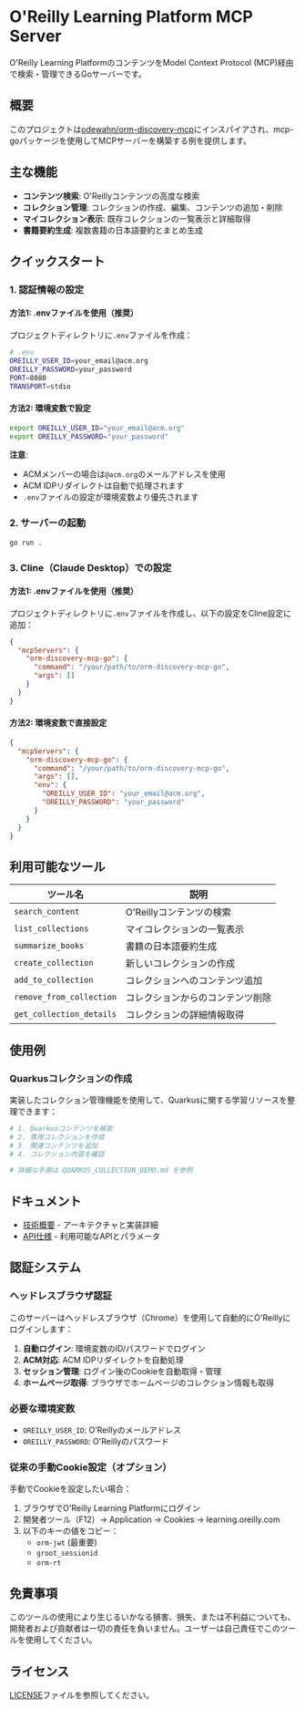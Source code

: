 # O'Reilly Learning Platform MCP Server

O'Reilly Learning PlatformのコンテンツをModel Context Protocol (MCP)経由で検索・管理できるGoサーバーです。

## 概要

このプロジェクトは[odewahn/orm-discovery-mcp](https://github.com/odewahn/orm-discovery-mcp)にインスパイアされ、mcp-goパッケージを使用してMCPサーバーを構築する例を提供します。

## 主な機能

- **コンテンツ検索**: O'Reillyコンテンツの高度な検索
- **コレクション管理**: コレクションの作成、編集、コンテンツの追加・削除
- **マイコレクション表示**: 既存コレクションの一覧表示と詳細取得
- **書籍要約生成**: 複数書籍の日本語要約とまとめ生成

## クイックスタート

### 1. 認証情報の設定

#### 方法1: .envファイルを使用（推奨）

プロジェクトディレクトリに`.env`ファイルを作成：

```bash
# .env
OREILLY_USER_ID=your_email@acm.org
OREILLY_PASSWORD=your_password
PORT=8080
TRANSPORT=stdio
```

#### 方法2: 環境変数で設定

```bash
export OREILLY_USER_ID="your_email@acm.org"
export OREILLY_PASSWORD="your_password"
```

**注意**: 
- ACMメンバーの場合は`@acm.org`のメールアドレスを使用
- ACM IDPリダイレクトは自動で処理されます
- `.env`ファイルの設定が環境変数より優先されます

### 2. サーバーの起動

```bash
go run .
```

### 3. Cline（Claude Desktop）での設定

#### 方法1: .envファイルを使用（推奨）

プロジェクトディレクトリに`.env`ファイルを作成し、以下の設定をCline設定に追加：

```json
{
  "mcpServers": {
    "orm-discovery-mcp-go": {
      "command": "/your/path/to/orm-discovery-mcp-go",
      "args": []
    }
  }
}
```

#### 方法2: 環境変数で直接設定

```json
{
  "mcpServers": {
    "orm-discovery-mcp-go": {
      "command": "/your/path/to/orm-discovery-mcp-go",
      "args": [],
      "env": {
        "OREILLY_USER_ID": "your_email@acm.org",
        "OREILLY_PASSWORD": "your_password"
      }
    }
  }
}
```

## 利用可能なツール

| ツール名 | 説明 |
|---------|------|
| `search_content` | O'Reillyコンテンツの検索 |
| `list_collections` | マイコレクションの一覧表示 |
| `summarize_books` | 書籍の日本語要約生成 |
| `create_collection` | 新しいコレクションの作成 |
| `add_to_collection` | コレクションへのコンテンツ追加 |
| `remove_from_collection` | コレクションからのコンテンツ削除 |
| `get_collection_details` | コレクションの詳細情報取得 |

## 使用例

### Quarkusコレクションの作成

実装したコレクション管理機能を使用して、Quarkusに関する学習リソースを整理できます：

```bash
# 1. Quarkusコンテンツを検索
# 2. 専用コレクションを作成
# 3. 関連コンテンツを追加
# 4. コレクション内容を確認

# 詳細な手順は QUARKUS_COLLECTION_DEMO.md を参照
```

## ドキュメント

- [技術概要](TECHNICAL_OVERVIEW.md) - アーキテクチャと実装詳細
- [API仕様](API_REFERENCE.md) - 利用可能なAPIとパラメータ

## 認証システム

### ヘッドレスブラウザ認証

このサーバーはヘッドレスブラウザ（Chrome）を使用して自動的にO'Reillyにログインします：

1. **自動ログイン**: 環境変数のID/パスワードでログイン
2. **ACM対応**: ACM IDPリダイレクトを自動処理
3. **セッション管理**: ログイン後のCookieを自動取得・管理
4. **ホームページ取得**: ブラウザでホームページのコレクション情報も取得

### 必要な環境変数

- `OREILLY_USER_ID`: O'Reillyのメールアドレス
- `OREILLY_PASSWORD`: O'Reillyのパスワード

### 従来の手動Cookie設定（オプション）

手動でCookieを設定したい場合：

1. ブラウザでO'Reilly Learning Platformにログイン
2. 開発者ツール（F12）→ Application → Cookies → learning.oreilly.com
3. 以下のキーの値をコピー：
   - `orm-jwt` (最重要)
   - `groot_sessionid`
   - `orm-rt`

## 免責事項

このツールの使用により生じるいかなる損害、損失、または不利益についても、開発者および貢献者は一切の責任を負いません。ユーザーは自己責任でこのツールを使用してください。

## ライセンス

[LICENSE](LICENSE)ファイルを参照してください。
